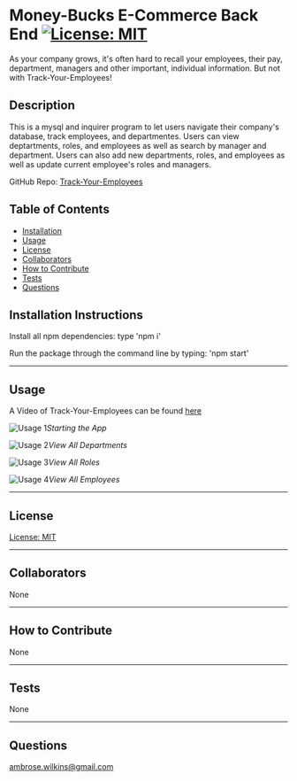 # Money-Bucks E-Commerce Back End [![License: MIT](https://img.shields.io/badge/License-MIT-yellow.svg)](https://opensource.org/licenses/MIT)

As your company grows, it's often hard to recall your employees, their pay, department, managers and other important, individual information. But not with Track-Your-Employees!
  
## Description

This is a mysql and inquirer program to let users navigate their company's database, track employees, and departmentes. Users can view deptartments, roles, and employees as well as search by manager and department. Users can also add new departments, roles, and employees as well as update current employee's roles and managers.

GitHub Repo: [Track-Your-Employees](https://github.com/a-breezy/Track-Your-Employees)

## Table of Contents

  * [Installation](#installation-instructions)
  * [Usage](#usage)
  * [License](#license)
  * [Collaborators](#collaborators)
  * [How to Contribute](#how-to-contribute)
  * [Tests](#tests)
  * [Questions](#questions)

## Installation Instructions

Install all npm dependencies: type 'npm i'

Run the package through the command line by typing: 'npm start'

---
## Usage

A Video of Track-Your-Employees can be found [here](https://drive.google.com/file/d/10aILiKAApKtuW4eS04hUTgKu8ruU4JTx/view)

![Usage 1](./usage/images/start.png "Starting the App")*Starting the App*

![Usage 2](./usage/images/depts.png "View All Departments")*View All Departments*

![Usage 3](./usage/images/roles.png "View All Roles")*View All Roles*

![Usage 4](./usage/images/employees.png "View All Employees")*View All Employees*

---
## License

  [License: MIT](https://opensource.org/licenses/MIT)
  

---
## Collaborators

None

---
## How to Contribute

None

---
## Tests

None

---
## Questions

ambrose.wilkins@gmail.com
